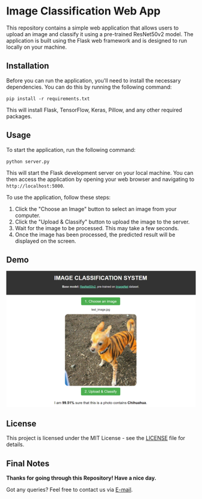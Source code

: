 # Image Classification Web App

This repository contains a simple web application that allows users to upload an image and classify it using a pre-trained ResNet50v2 model. The application is built using the Flask web framework and is designed to run locally on your machine.

## Installation

Before you can run the application, you'll need to install the necessary dependencies. You can do this by running the following command:

```
pip install -r requirements.txt
```

This will install Flask, TensorFlow, Keras, Pillow, and any other required packages.

## Usage

To start the application, run the following command:

```
python server.py
```

This will start the Flask development server on your local machine. You can then access the application by opening your web browser and navigating to `http://localhost:5000`.

To use the application, follow these steps:

1. Click the "Choose an Image" button to select an image from your computer.
2. Click the "Upload & Classify" button to upload the image to the server.
3. Wait for the image to be processed. This may take a few seconds.
4. Once the image has been processed, the predicted result will be displayed on the screen.

## Demo
<img src="images/result.png">

## License

This project is licensed under the MIT License - see the [LICENSE](LICENSE) file for details.

## Final Notes

**Thanks for going through this Repository! Have a nice day.**

Got any queries? Feel free to contact us via <a href = "mailto: baotin2402@gmail.com">E-mail</a>.